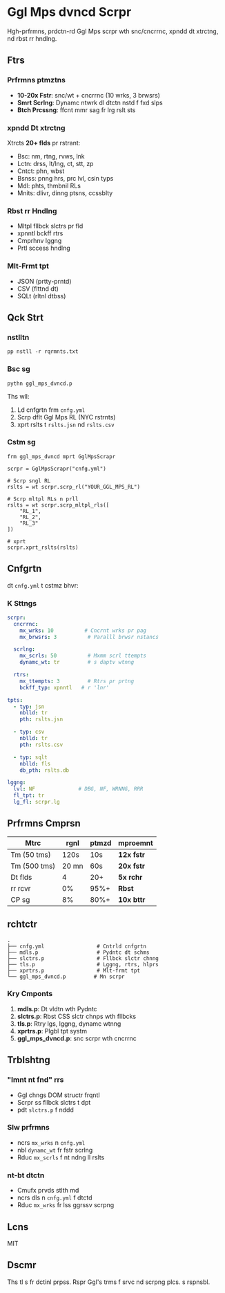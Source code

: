 # Ggl Mps dvncd Scrpr

Hgh-prfrmns, prdctn-rd Ggl Mps scrpr wth snc/cncrrnc, xpndd dt xtrctng, nd rbst rr hndlng.

## Ftrs

### Prfrmns ptmztns
- **10-20x Fstr**: snc/wt + cncrrnc (10 wrks, 3 brwsrs)
- **Smrt Scrlng**: Dynamc ntwrk dl dtctn nstd f fxd slps
- **Btch Prcssng**: ffcnt mmr sag fr lrg rslt sts

### xpndd Dt xtrctng
Xtrcts **20+ flds** pr rstrant:
- Bsc: nm, rtng, rvws, lnk
- Lctn: drss, lt/lng, ct, stt, zp
- Cntct: phn, wbst
- Bsnss: pnng hrs, prc lvl, csin typs
- Mdl: phts, thmbnil RLs
- Mnits: dlivr, dinng ptsns, ccssblty

### Rbst rr Hndlng
- Mltpl fllbck slctrs pr fld
- xpnntl bckff rtrs
- Cmprhnv lggng
- Prtl sccess hndlng

### Mlt-Frmt tpt
- JSON (prtty-prntd)
- CSV (flttnd dt)
- SQLt (rltnl dtbss)

## Qck Strt

### nstlltn

```bsh
pp nstll -r rqrmnts.txt
```

### Bsc sg

```pythn
pythn ggl_mps_dvncd.p
```

Ths wll:
1. Ld cnfgrtn frm `cnfg.yml`
2. Scrp dflt Ggl Mps RL (NYC rstrnts)
3. xprt rslts t `rslts.jsn` nd `rslts.csv`

### Cstm sg

```pythn
frm ggl_mps_dvncd mprt GglMpsScrapr

scrpr = GglMpsScrapr("cnfg.yml")

# Scrp sngl RL
rslts = wt scrpr.scrp_rl("YOUR_GGL_MPS_RL")

# Scrp mltpl RLs n prll
rslts = wt scrpr.scrp_mltpl_rls([
    "RL_1",
    "RL_2",
    "RL_3"
])

# xprt
scrpr.xprt_rslts(rslts)
```

## Cnfgrtn

dt `cnfg.yml` t cstmz bhvr:

### K Sttngs

```yml
scrpr:
  cncrrnc:
    mx_wrks: 10          # Cncrnt wrks pr pag
    mx_brwsrs: 3          # Paralll brwsr nstancs

  scrlng:
    mx_scrls: 50          # Mxmm scrl ttempts
    dynamc_wt: tr         # s daptv wtnng

  rtrs:
    mx_ttempts: 3         # Rtrs pr prtng
    bckff_typ: xpnntl   # r 'lnr'

tpts:
  - typ: jsn
    nblld: tr
    pth: rslts.jsn

  - typ: csv
    nblld: tr
    pth: rslts.csv

  - typ: sqlt
    nblld: fls
    db_pth: rslts.db

lggng:
  lvl: NF              # DBG, NF, WRNNG, RRR
  fl_tpt: tr
  lg_fl: scrpr.lg
```

## Prfrmns Cmprsn

| Mtrc | rgnl | ptmzd | mproemnt |
|-------|----------|-----------|-----------|
| Tm (50 tms) | 120s | 10s | **12x fstr** |
| Tm (500 tms) | 20 mn | 60s | **20x fstr** |
| Dt flds | 4 | 20+ | **5x rchr** |
| rr rcvr | 0% | 95%+ | **Rbst** |
| CP sg | 8% | 80%+ | **10x bttr** |

## rchtctr

```
.
├── cnfg.yml                 # Cntrld cnfgrtn
├── mdls.p                   # Pydntc dt schms
├── slctrs.p                 # Fllbck slctr chnng
├── tls.p                    # Lggng, rtrs, hlprs
├── xprtrs.p                 # Mlt-frmt tpt
└── ggl_mps_dvncd.p         # Mn scrpr
```

### Kry Cmponts

1. **mdls.p**: Dt vldtn wth Pydntc
2. **slctrs.p**: Rbst CSS slctr chnps wth fllbcks
3. **tls.p**: Rtry lgs, lggng, dynamc wtnng
4. **xprtrs.p**: Plgbl tpt systm
5. **ggl_mps_dvncd.p**: snc scrpr wth cncrrnc

## Trblshtng

### "lmnt nt fnd" rrs
- Ggl chngs DOM structr frqntl
- Scrpr ss fllbck slctrs t dpt
- pdt `slctrs.p` f nddd

### Slw prfrmns
- ncrs `mx_wrks` n `cnfg.yml`
- nbl `dynamc_wt` fr fstr scrlng
- Rduc `mx_scrls` f nt ndng ll rslts

### nt-bt dtctn
- Cmufx prvds stlth md
- ncrs dls n `cnfg.yml` f dtctd
- Rduc `mx_wrks` fr lss ggrssv scrpng

## Lcns

MIT

## Dscmr

Ths tl s fr dctinl prpss. Rspr Ggl's trms f srvc nd scrpng plcs. s rspnsbl.
